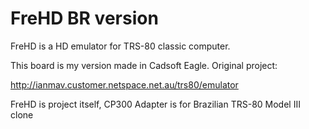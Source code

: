 # FreHD BR version

FreHD is a HD emulator for TRS-80 classic computer.

This board is my version made in Cadsoft Eagle. Original project:

http://ianmav.customer.netspace.net.au/trs80/emulator

FreHD is project itself, CP300 Adapter is for Brazilian TRS-80 Model III clone
